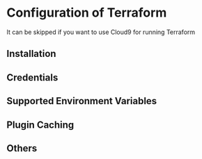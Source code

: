 # Configuration of Terraform

It can be skipped if you want to use Cloud9 for running Terraform

## Installation

## Credentials

## Supported Environment Variables

## Plugin Caching

## Others
